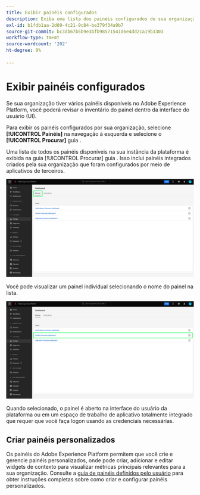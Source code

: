 ```yaml
---
title: Exibir painéis configurados
description: Exiba uma lista dos painéis configurados de sua organização na interface do usuário do Experience Platform.
exl-id: b1fdb1aa-2d09-4c21-9c84-be379f34a9b7
source-git-commit: bc3db67b5b9e3bfb98571541d6e4dd2ca19b3303
workflow-type: tm+mt
source-wordcount: '202'
ht-degree: 0%

---
```


# Exibir painéis configurados

Se sua organização tiver vários painéis disponíveis no Adobe Experience Platform, você poderá revisar o inventário do painel dentro da interface do usuário (UI).

Para exibir os painéis configurados por sua organização, selecione **[!UICONTROL Painéis]** na navegação à esquerda e selecione o **[!UICONTROL Procurar]** guia .

Uma lista de todos os painéis disponíveis na sua instância da plataforma é exibida na guia [!UICONTROL Procurar] guia . Isso inclui painéis integrados criados pela sua organização que foram configurados por meio de aplicativos de terceiros.

![A guia Procurar na seção de painéis da interface do usuário.](./images/inventory/browse-tab.png)

Você pode visualizar um painel individual selecionando o nome do painel na lista.

![Guia Procurar com o nome de um painel realçado.](./images/inventory/dashboard-name.png)

Quando selecionado, o painel é aberto na interface do usuário da plataforma ou em um espaço de trabalho de aplicativo totalmente integrado que requer que você faça logon usando as credenciais necessárias.

## Criar painéis personalizados

Os painéis do Adobe Experience Platform permitem que você crie e gerencie painéis personalizados, onde pode criar, adicionar e editar widgets de contexto para visualizar métricas principais relevantes para a sua organização. Consulte a [guia de painéis definidos pelo usuário](./user-defined-dashboards.md) para obter instruções completas sobre como criar e configurar painéis personalizados.
